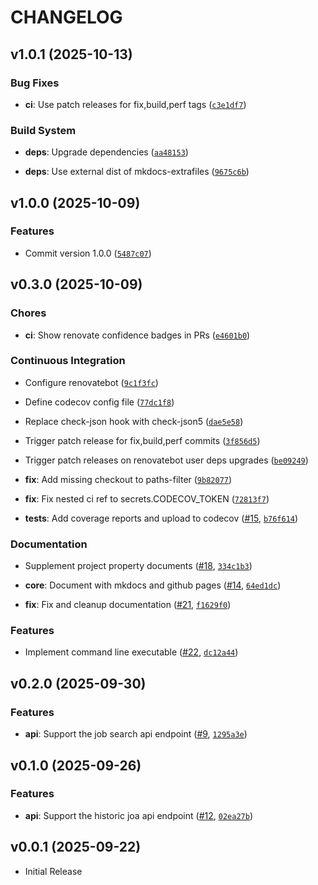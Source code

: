 # CHANGELOG

<!-- version list -->

## v1.0.1 (2025-10-13)

### Bug Fixes

- **ci**: Use patch releases for fix,build,perf tags
  ([`c3e1df7`](https://github.com/paddy74/python-usajobsapi/commit/c3e1df796bd25c6d4523f3b1b54604b859e61d7c))

### Build System

- **deps**: Upgrade dependencies
  ([`aa48153`](https://github.com/paddy74/python-usajobsapi/commit/aa481532b8ea5841d678226c763054edf24df9a9))

- **deps**: Use external dist of mkdocs-extrafiles
  ([`9675c6b`](https://github.com/paddy74/python-usajobsapi/commit/9675c6bfa2539bfd4e9957d8145c00b450fde652))


## v1.0.0 (2025-10-09)

### Features

- Commit version 1.0.0
  ([`5487c07`](https://github.com/paddy74/python-usajobsapi/commit/5487c0723e5aa796d0b1a5580ce2b13978ed2ce8))


## v0.3.0 (2025-10-09)

### Chores

- **ci**: Show renovate confidence badges in PRs
  ([`e4601b0`](https://github.com/paddy74/python-usajobsapi/commit/e4601b09560a84c3f4aaeaf2ca1003680416f727))

### Continuous Integration

- Configure renovatebot
  ([`9c1f3fc`](https://github.com/paddy74/python-usajobsapi/commit/9c1f3fc12179afdcce191ad549e590c3e75a276c))

- Define codecov config file
  ([`77dc1f8`](https://github.com/paddy74/python-usajobsapi/commit/77dc1f8e05b43b4a3ec1103cb2abc90b99f22450))

- Replace check-json hook with check-json5
  ([`dae5e58`](https://github.com/paddy74/python-usajobsapi/commit/dae5e58336ecda771a687b70a081c9bcc55ec23e))

- Trigger patch release for fix,build,perf commits
  ([`3f856d5`](https://github.com/paddy74/python-usajobsapi/commit/3f856d58cbc84f13f9b4405380eace875356df8f))

- Trigger patch releases on renovatebot user deps upgrades
  ([`be09249`](https://github.com/paddy74/python-usajobsapi/commit/be09249f25ce7a38017fece88a90e931abed82d0))

- **fix**: Add missing checkout to paths-filter
  ([`9b82077`](https://github.com/paddy74/python-usajobsapi/commit/9b820779040dee07150ba284a73f10f7f2fa79d7))

- **fix**: Fix nested ci ref to secrets.CODECOV_TOKEN
  ([`72813f7`](https://github.com/paddy74/python-usajobsapi/commit/72813f7dccf384275f3e980afd83cf6a4e8c3725))

- **tests**: Add coverage reports and upload to codecov
  ([#15](https://github.com/paddy74/python-usajobsapi/pull/15),
  [`b76f614`](https://github.com/paddy74/python-usajobsapi/commit/b76f6143afcaceb7f15d1309de32fcdb29fcf50c))

### Documentation

- Supplement project property documents
  ([#18](https://github.com/paddy74/python-usajobsapi/pull/18),
  [`334c1b3`](https://github.com/paddy74/python-usajobsapi/commit/334c1b38dd6135a2f5cdb67a0046a5086da0777e))

- **core**: Document with mkdocs and github pages
  ([#14](https://github.com/paddy74/python-usajobsapi/pull/14),
  [`64ed1dc`](https://github.com/paddy74/python-usajobsapi/commit/64ed1dc3826847b54738f8e0e94541259d2145c9))

- **fix**: Fix and cleanup documentation
  ([#21](https://github.com/paddy74/python-usajobsapi/pull/21),
  [`f1629f0`](https://github.com/paddy74/python-usajobsapi/commit/f1629f0bdf963e65498058456a97bbe1d6719949))

### Features

- Implement command line executable ([#22](https://github.com/paddy74/python-usajobsapi/pull/22),
  [`dc12a44`](https://github.com/paddy74/python-usajobsapi/commit/dc12a44d93040efddc460b1da3a56c783063f12b))


## v0.2.0 (2025-09-30)

### Features

- **api**: Support the job search api endpoint
  ([#9](https://github.com/paddy74/python-usajobsapi/pull/9),
  [`1295a3e`](https://github.com/paddy74/python-usajobsapi/commit/1295a3eb3b00c26c90f91e80e271fab14c10eedb))


## v0.1.0 (2025-09-26)

### Features

- **api**: Support the historic joa api endpoint
  ([#12](https://github.com/paddy74/python-usajobsapi/pull/12),
  [`02ea27b`](https://github.com/paddy74/python-usajobsapi/commit/02ea27b2cb1b65b95b78c22604cc16832b834eb0))


## v0.0.1 (2025-09-22)

- Initial Release
